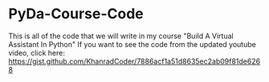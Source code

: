 # PyDa-Course-Code

This is all of the code that we will write in my course "Build A Virtual Assistant In Python"
If you want to see the code from the updated youtube video, click here:
https://gist.github.com/KhanradCoder/7886acf1a51d8635ec2ab09f81de6268
